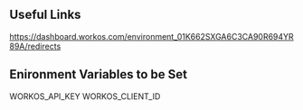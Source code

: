 ## Useful Links

https://dashboard.workos.com/environment_01K662SXGA6C3CA90R694YR89A/redirects

## Enironment Variables to be Set

WORKOS_API_KEY
WORKOS_CLIENT_ID